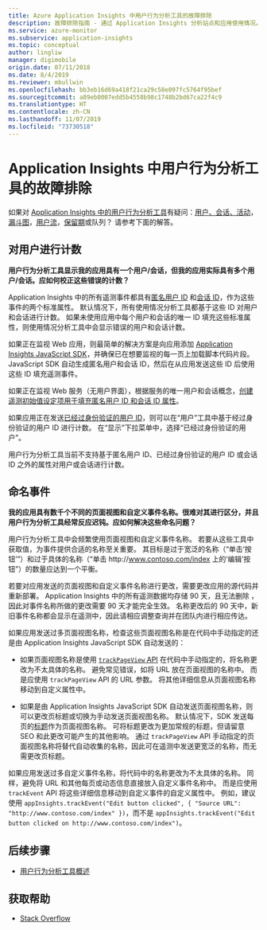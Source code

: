 ```yaml
---
title: Azure Application Insights 中用户行为分析工具的故障排除
description: 故障排除指南 - 通过 Application Insights 分析站点和应用使用情况。
ms.service: azure-monitor
ms.subservice: application-insights
ms.topic: conceptual
author: lingliw
manager: digimobile
origin.date: 07/11/2018
ms.date: 8/4/2019
ms.reviewer: mbullwin
ms.openlocfilehash: bb3eb16d69a418f21ca29c58e097fc5764f95bef
ms.sourcegitcommit: a89eb0007edd5b4558b98c1748b2bd67ca22f4c9
ms.translationtype: HT
ms.contentlocale: zh-CN
ms.lasthandoff: 11/07/2019
ms.locfileid: "73730518"
---
```

# <a name="troubleshoot-user-behavior-analytics-tools-in-application-insights"></a>Application Insights 中用户行为分析工具的故障排除
如果对 [Application Insights 中的用户行为分析工具](usage-overview.md)有疑问：[用户、会话、活动](usage-segmentation.md)，[漏斗图](usage-funnels.md)，[用户流](usage-flows.md)，[保留期](usage-retention.md)或队列？ 请参考下面的解答。

## <a name="counting-users"></a>对用户进行计数
**用户行为分析工具显示我的应用具有一个用户/会话，但我的应用实际具有多个用户/会话。应如何校正这些错误的计数？**

Application Insights 中的所有遥测事件都具有[匿名用户 ID](../../azure-monitor/app/data-model-context.md) 和[会话 ID](../../azure-monitor/app/data-model-context.md)，作为这些事件的两个标准属性。 默认情况下，所有使用情况分析工具都基于这些 ID 对用户和会话进行计数。 如果未使用应用中每个用户和会话的唯一 ID 填充这些标准属性，则使用情况分析工具中会显示错误的用户和会话计数。

如果正在监视 Web 应用，则最简单的解决方案是向应用添加 [Application Insights JavaScript SDK](../../azure-monitor/app/javascript.md)，并确保已在想要监视的每一页上加载脚本代码片段。 JavaScript SDK 自动生成匿名用户和会话 ID，然后在从应用发送这些 ID 后使用这些 ID 填充遥测事件。

如果正在监视 Web 服务（无用户界面），根据服务的唯一用户和会话概念，[创建遥测初始值设定项用于填充匿名用户 ID 和会话 ID 属性](usage-send-user-context.md)。

如果应用正在发送[已经过身份验证的用户 ID](../../azure-monitor/app/api-custom-events-metrics.md#authenticated-users)，则可以在“用户”工具中基于经过身份验证的用户 ID 进行计数。 在“显示”下拉菜单中，选择“已经过身份验证的用户”。

用户行为分析工具当前不支持基于匿名用户 ID、已经过身份验证的用户 ID 或会话 ID 之外的属性对用户或会话进行计数。

## <a name="naming-events"></a>命名事件
**我的应用具有数千个不同的页面视图和自定义事件名称。很难对其进行区分，并且用户行为分析工具经常反应迟钝。应如何解决这些命名问题？**

用户行为分析工具中会频繁使用页面视图和自定义事件名称。 若要从这些工具中获取值，为事件提供合适的名称至关重要。 其目标是过于宽泛的名称（“单击‘按钮’”）和过于具体的名称（“单击 http:\//www.contoso.com/index 上的‘编辑’按钮”）的数量应达到一个平衡。

若要对应用发送的页面视图和自定义事件名称进行更改，需要更改应用的源代码并重新部署。 Application Insights 中的所有遥测数据均存储 90 天，且无法删除  ，因此对事件名称所做的更改需要 90 天才能完全生效。 名称更改后的 90 天中，新旧事件名称都会显示在遥测中，因此请相应调整查询并在团队内进行相应传达。

如果应用发送过多页面视图名称，检查这些页面视图名称是在代码中手动指定的还是由 Application Insights JavaScript SDK 自动发送的：

* 如果页面视图名称是使用 [`trackPageView` API](https://github.com/Microsoft/ApplicationInsights-JS/blob/master/API-reference.md) 在代码中手动指定的，将名称更改为不太具体的名称。 避免常见错误，如将 URL 放在页面视图的名称中。 而是应使用 `trackPageView` API 的 URL 参数。 将其他详细信息从页面视图名称移动到自定义属性中。

* 如果是由 Application Insights JavaScript SDK 自动发送页面视图名称，则可以更改页标题或切换为手动发送页面视图名称。 默认情况下，SDK 发送每页的[标题](https://developer.mozilla.org/docs/Web/HTML/Element/title)作为页面视图名称。 可将标题更改为更加常规的标题，但请留意 SEO 和此更改可能产生的其他影响。 通过 `trackPageView` API 手动指定的页面视图名称将替代自动收集的名称，因此可在遥测中发送更宽泛的名称，而无需更改页标题。   

如果应用发送过多自定义事件名称，将代码中的名称更改为不太具体的名称。 同样，避免将 URL 和其他每页或动态信息直接放入自定义事件名称中。 而是应使用 `trackEvent` API 将这些详细信息移动到自定义事件的自定义属性中。 例如，建议使用 `appInsights.trackEvent("Edit button clicked", { "Source URL": "http://www.contoso.com/index" })`，而不是 `appInsights.trackEvent("Edit button clicked on http://www.contoso.com/index")`。

## <a name="next-steps"></a>后续步骤

* [用户行为分析工具概述](usage-overview.md)

## <a name="get-help"></a>获取帮助
* [Stack Overflow](https://stackoverflow.com/questions/tagged/ms-application-insights)





